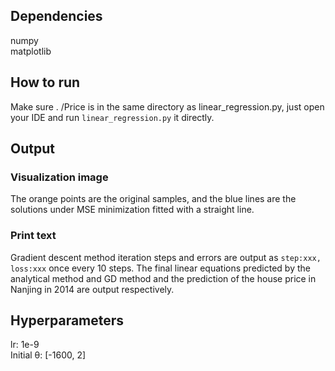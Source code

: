 ## Dependencies
numpy  
matplotlib

## How to run
Make sure . /Price is in the same directory as linear_regression.py, just open your IDE and run `linear_regression.py` it directly. 

## Output
### Visualization image
The orange points are the original samples, and the blue lines are the solutions under MSE minimization fitted with a straight line.  
### Print text
Gradient descent method iteration steps and errors are output as `step:xxx, loss:xxx` once every 10 steps. The final linear equations predicted by the analytical method and GD method and the prediction of the house price in Nanjing in 2014 are output respectively.  

## Hyperparameters
lr: 1e-9  
Initial θ: [-1600, 2]
